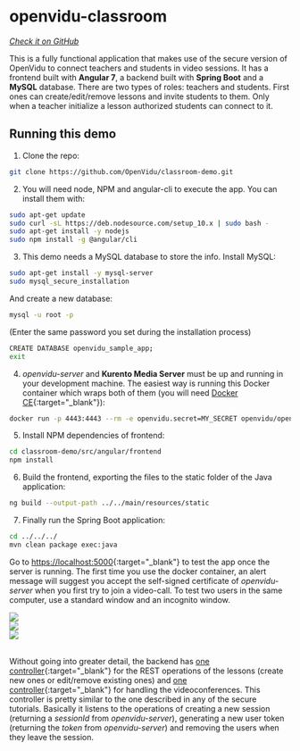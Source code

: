 # openvidu-classroom

<a href="https://github.com/OpenVidu/classroom-demo" target="_blank"><i class="icon ion-social-github"> Check it on GitHub</i></a>

This is a fully functional application that makes use of the secure version of OpenVidu to connect teachers and students in video sessions. It has a frontend built with <strong>Angular 7</strong>, a backend built with <strong>Spring Boot</strong> and a <strong>MySQL</strong> database. There are two types of roles: teachers and students. First ones can create/edit/remove lessons and invite students to them. Only when a teacher initialize a lesson authorized students can connect to it.



## Running this demo


1) Clone the repo:

```bash
git clone https://github.com/OpenVidu/classroom-demo.git
```
2) You will need node, NPM and angular-cli to execute the app. You can install them with:


```bash
sudo apt-get update
sudo curl -sL https://deb.nodesource.com/setup_10.x | sudo bash -
sudo apt-get install -y nodejs
sudo npm install -g @angular/cli
```

3) This demo needs a MySQL database to store the info. Install MySQL:
   
```bash
sudo apt-get install -y mysql-server
sudo mysql_secure_installation
```        
 And create a new database:

```bash
mysql -u root -p
```
(Enter the same password you set during the installation process)

```bash
CREATE DATABASE openvidu_sample_app;
exit
```

4) *openvidu-server* and **Kurento Media Server** must be up and running in your development machine. The easiest way is running this Docker container which wraps both of them (you will need [Docker CE](https://store.docker.com/search?type=edition&offering=community){:target="_blank"}):

```bash
docker run -p 4443:4443 --rm -e openvidu.secret=MY_SECRET openvidu/openvidu-server-kms:2.8.0
```

5) Install NPM dependencies of frontend:

```bash
cd classroom-demo/src/angular/frontend
npm install
```

6) Build the frontend, exporting the files to the static folder of the Java application:

```bash
ng build --output-path ../../main/resources/static
```

7) Finally run the Spring Boot application:

```bash
cd ../../../
mvn clean package exec:java
```

Go to [https://localhost:5000](https://localhost:5000){:target="_blank"} to test the app once the server is running. The first time you use the docker container, an alert message will suggest you accept the self-signed certificate of <i>openvidu-server</i> when you first try to join a video-call. To test two users in the same computer, use a standard window and an incognito window.

<div class="row no-margin row-gallery">
  <div class="col-md-4">
    <a data-fancybox="gallery" href="/img/demos/openvidu-classroom.png">
      <img class="img-responsive" src="/img/demos/openvidu-classroom.png">
    </a>
  </div>
  <div class="col-md-4">
    <a data-fancybox="gallery" href="/img/demos/openvidu-classroom-dashboard.png">
      <img class="img-responsive" src="/img/demos/openvidu-classroom-dashboard.png">
    </a>
  </div>
  <div class="col-md-4">
    <a data-fancybox="gallery" href="/img/demos/openvidu-classroom-video.png">
      <img class="img-responsive" src="/img/demos/openvidu-classroom-video.png">
    </a>
  </div>
</div>

<br>

Without going into greater detail, the backend has [one controller](https://github.com/OpenVidu/classroom-demo/blob/master/src/main/java/io/openvidu/classroom/demo/lesson/LessonController.java){:target="_blank"} for the REST operations of the lessons (create new ones or edit/remove existing ones) and [one controller](https://github.com/OpenVidu/classroom-demo/blob/master/src/main/java/io/openvidu/classroom/demo/session_manager/SessionController.java){:target="_blank"} for handling the videoconferences. This controller is pretty similar to the one described in any of the secure tutorials. Basically it listens to the operations of creating a new session (returning a *sessionId* from *openvidu-server*), generating a new user token (returning the *token* from *openvidu-server*) and removing the users when they leave the session.


<link rel="stylesheet" href="https://cdnjs.cloudflare.com/ajax/libs/fancybox/3.1.20/jquery.fancybox.min.css" />
<script src="https://cdnjs.cloudflare.com/ajax/libs/fancybox/3.1.20/jquery.fancybox.min.js"></script>
<script>
  $().fancybox({
    selector : '[data-fancybox="gallery"]',
    infobar : true,
    arrows : false,
    loop: true,
    protect: true,
    transitionEffect: 'slide',
    buttons : [
        'close'
    ],
    clickOutside : 'close',
    clickSlide   : 'close',
  });
</script>
